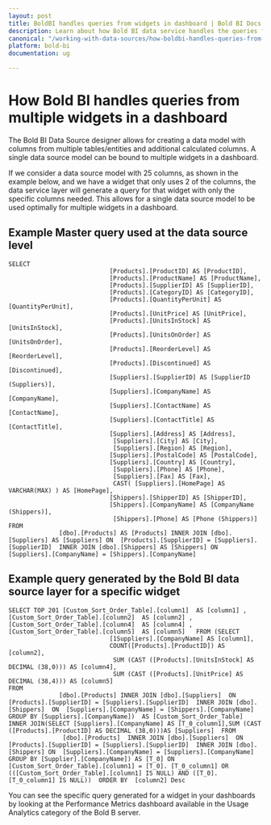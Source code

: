 ```yaml
---
layout: post
title: BoldBI handles queries from widgets in dashboard | Bold BI Docs
description: Learn about how Bold BI data service handles the queries from the multiple widgets in a dashboard page.
canonical: "/working-with-data-sources/how-boldbi-handles-queries-from-multiple-widgets-in-a-dashboard/"
platform: bold-bi
documentation: ug

---
```


# How Bold BI handles queries from multiple widgets in a dashboard

The Bold BI Data Source designer allows for creating a data model with columns from multiple tables/entities and additional calculated columns. A single data source model can be bound to multiple widgets in a dashboard. 

If we consider a data source model with 25 columns, as shown in the example below, and we have a widget that only uses 2 of the columns, the data service layer will generate a query for that widget with only the specific columns needed. This allows for a single data source model to be used optimally for multiple widgets in a dashboard.

## Example Master query used at the data source level

```
SELECT 
                            [Products].[ProductID] AS [ProductID], 
                            [Products].[ProductName] AS [ProductName], 
                            [Products].[SupplierID] AS [SupplierID], 
                            [Products].[CategoryID] AS [CategoryID], 
                            [Products].[QuantityPerUnit] AS [QuantityPerUnit], 
                            [Products].[UnitPrice] AS [UnitPrice], 
                            [Products].[UnitsInStock] AS [UnitsInStock], 
                            [Products].[UnitsOnOrder] AS [UnitsOnOrder], 
                            [Products].[ReorderLevel] AS [ReorderLevel], 
                            [Products].[Discontinued] AS [Discontinued], 
                            [Suppliers].[SupplierID] AS [SupplierID (Suppliers)], 
                            [Suppliers].[CompanyName] AS [CompanyName], 
                            [Suppliers].[ContactName] AS [ContactName], 
                            [Suppliers].[ContactTitle] AS [ContactTitle], 
                            [Suppliers].[Address] AS [Address], 
                             [Suppliers].[City] AS [City], 
                             [Suppliers].[Region] AS [Region], 
                            [Suppliers].[PostalCode] AS [PostalCode], 
                            [Suppliers].[Country] AS [Country], 
                             [Suppliers].[Phone] AS [Phone], 
                             [Suppliers].[Fax] AS [Fax], 
                             CAST( [Suppliers].[HomePage] AS VARCHAR(MAX) ) AS [HomePage], 
                            [Shippers].[ShipperID] AS [ShipperID], 
                            [Shippers].[CompanyName] AS [CompanyName (Shippers)], 
                             [Shippers].[Phone] AS [Phone (Shippers)] 
FROM 
              [dbo].[Products] AS [Products] INNER JOIN [dbo].[Suppliers] AS [Suppliers] ON  [Products].[SupplierID] = [Suppliers].[SupplierID]  INNER JOIN [dbo].[Shippers] AS [Shippers] ON  [Suppliers].[CompanyName] = [Shippers].[CompanyName] 
```

## Example query generated by the Bold BI data source layer for a specific widget

```
SELECT TOP 201 [Custom_Sort_Order_Table].[column1]  AS [column1] ,[Custom_Sort_Order_Table].[column2]  AS [column2] ,[Custom_Sort_Order_Table].[column4]  AS [column4] ,[Custom_Sort_Order_Table].[column5]  AS [column5]   FROM (SELECT 
                            [1Suppliers].[CompanyName] AS [column1], 
                            COUNT([Products].[ProductID]) AS [column2], 
                             SUM (CAST ([Products].[UnitsInStock] AS DECIMAL (38,0))) AS [column4], 
                             SUM (CAST ([Products].[UnitPrice] AS DECIMAL (38,4))) AS [column5] 
FROM 
              [dbo].[Products] INNER JOIN [dbo].[Suppliers]  ON  [Products].[SupplierID] = [Suppliers].[SupplierID]  INNER JOIN [dbo].[Shippers]  ON  [Suppliers].[CompanyName] = [Shippers].[CompanyName] 
GROUP BY [Suppliers].[CompanyName])  AS [Custom_Sort_Order_Table]   INNER JOIN(SELECT [Suppliers].[CompanyName] AS [T_0_column1],SUM (CAST ([Products].[ProductID] AS DECIMAL (38,0)))AS [Suppliers]  FROM  
               [dbo].[Products]  INNER JOIN [dbo].[Suppliers]  ON  [Products].[SupplierID] = [Suppliers].[SupplierID]  INNER JOIN [dbo].[Shippers] ON  [Suppliers].[CompanyName] = [Suppliers].[CompanyName] 
GROUP BY [Supplier].[CompanyName]) AS [T_0] ON [Custom_Sort_Order_Table].[column1] = [T_0]. [T_0_column1] OR (([Custom_Sort_Order_Table].[column1] IS NULL) AND ([T_0]. [T_0_column1] IS NULL))  ORDER BY  [column2] Desc 
```

You can see the specific query generated for a widget in your dashboards by looking at the Performance Metrics dashboard available in the Usage Analytics category of the Bold B server.